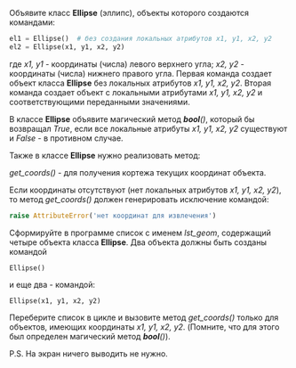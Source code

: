 Объявите класс **Ellipse** (эллипс), объекты которого создаются командами:
```python
el1 = Ellipse()  # без создания локальных атрибутов x1, y1, x2, y2
el2 = Ellipse(x1, y1, x2, y2)
```
где _x1, y1_ - координаты (числа) левого верхнего угла; _x2, y2_ - координаты (числа) нижнего правого угла. Первая команда создает объект класса **Ellipse** без локальных атрибутов _x1, y1, x2, y2_. Вторая команда создает объект с локальными атрибутами _x1, y1, x2, y2_ и соответствующими переданными значениями.

В классе **Ellipse** объявите магический метод ___bool__()_, который бы возвращал _True_, если все локальные атрибуты _x1, y1, x2, y2_ существуют и _False_ - в противном случае.

Также в классе **Ellipse** нужно реализовать метод:

_get_coords()_ - для получения кортежа текущих координат объекта.

Если координаты отсутствуют (нет локальных атрибутов _x1, y1, x2, y2_), то метод _get_coords()_ должен генерировать исключение командой:
```python
raise AttributeError('нет координат для извлечения')
```
Сформируйте в программе список с именем _lst_geom_, содержащий четыре объекта класса **Ellipse**. Два объекта должны быть созданы командой 

`Ellipse()`

и еще два - командой:

`Ellipse(x1, y1, x2, y2)`

Переберите список в цикле и вызовите метод _get_coords()_ только для объектов, имеющих координаты _x1, y1, x2, y2_. (Помните, что для этого был определен магический метод ___bool__()_).

P.S. На экран ничего выводить не нужно.